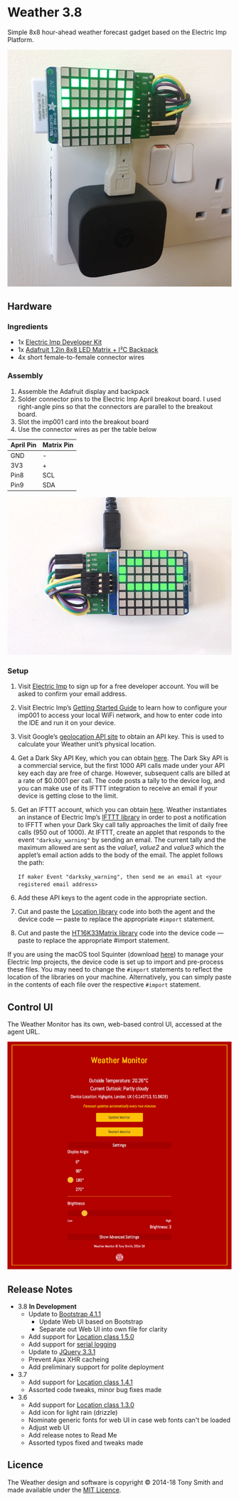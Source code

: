 # Weather 3.8 #

Simple 8x8 hour-ahead weather forecast gadget based on the Electric Imp Platform.

![Weather Monitor](images/wm2.jpg)

## Hardware ##

### Ingredients ###

- 1x [Electric Imp Developer Kit](https://developer.electricimp.com/gettingstarted/devkits/)
- 1x [Adafruit 1.2in 8x8 LED Matrix + I&sup2;C Backpack](https://www.adafruit.com/products/1856)
- 4x short female-to-female connector wires

### Assembly ###

1. Assemble the Adafruit display and backpack
1. Solder connector pins to the Electric Imp April breakout board. I used right-angle pins so that the connectors are parallel to the breakout board.
1. Slot the imp001 card into the breakout board
1. Use the connector wires as per the table below

| April Pin | Matrix Pin |
| --- | --- |
| GND | - |
| 3V3 | + |
| Pin8 | SCL |
| Pin9 | SDA |

![Weather Monitor](images/wm.jpg)

### Setup ###

1. Visit [Electric Imp](https://impcentral.electricimp.com/login/) to sign up for a free developer account. You will be asked to confirm your email address.
2. Visit Electric Imp’s [Getting Started Guide](https://developer.electricimp.com/gettingstarted/blinkup) to learn how to configure your imp001 to access your local WiFi network, and how to enter code into the IDE and run it on your device.
3. Visit Google’s [geolocation API site](https://developers.google.com/maps/documentation/geolocation/intro) to obtain an API key. This is used to calculate your Weather unit’s physical location.
4. Get a Dark Sky API Key, which you can obtain [here](https://darksky.net/dev/register). The Dark Sky API is a commercial service, but the first 1000 API calls made under your API key each day are free of charge. However, subsequent calls are billed at a rate of $0.0001 per call. The code posts a tally to the device log, and you can make use of its IFTTT integration to receive an email if your device is getting close to the limit.
5. Get an IFTTT account, which you can obtain [here](https://ifttt.com/). Weather instantiates an instance of Electric Imp’s [IFTTT library](https://developer.electricimp.com/libraries/webservices/ifttt) in order to post a notification to IFFTT when your Dark Sky call tally approaches the limit of daily free calls (950 out of 1000). At IFTTT, create an applet that responds to the event `"darksky_warning"` by sending an email. The current tally and the maximum allowed are sent as the *value1*, *value2* and *value3* which the applet’s email action adds to the body of the email. The applet follows the path:

    `If maker Event "darksky_warning", then send me an email at <your registered email address>`
6. Add these API keys to the agent code in the appropriate section.
7. Cut and paste the [Location library](https://github.com/smittytone/Location) code into both the agent and the device code &mdash; paste to replace the appropriate `#import` statement.
8. Cut and paste the [HT16K33Matrix library](https://github.com/smittytone/HT16K33Matrix) code into the device code &mdash; paste to replace the appropriate #import statement.

If you are using the macOS tool Squinter (download [here](https://smittytone.github.io/squinter/index.html)) to manage your Electric Imp projects, the device code is set up to import and pre-process these files. You may need to change the `#import` statements to reflect the location of the libraries on your machine. Alternatively, you can simply paste in the contents of each file over the respective `#import` statement.

## Control UI ##

The Weather Monitor has its own, web-based control UI, accessed at the agent URL.

![Weather Station UI](images/grab01.png)

## Release Notes ##

- 3.8 **In Development**
    - Update to [Bootstrap 4.1.1](https://getbootstrap.com/)
        - Update Web UI based on Bootstrap
        - Separate out Web UI into own file for clarity
    - Add support for [Location class 1.5.0](https://github.com/smittytone/Location)
    - Add support for [serial logging](https://github.com/smittytone/generic/blob/master/seriallog.nut)
    - Update to [JQuery 3.3.1](https://jquery.com)
    - Prevent Ajax XHR cacheing
    - Add preliminary support for polite deployment
- 3.7
    - Add support for [Location class 1.4.1](https://github.com/smittytone/Location)
    - Assorted code tweaks, minor bug fixes made
- 3.6
    - Add support for [Location class 1.3.0](https://github.com/smittytone/Location)
    - Add icon for light rain (drizzle)
    - Nominate generic fonts for web UI in case web fonts can't be loaded
    - Adjust web UI
    - Add release notes to Read Me
    - Assorted typos fixed and tweaks made

## Licence ##

The Weather design and software is copyright &copy; 2014-18 Tony Smith and made available under the [MIT Licence](./LICENSE).
